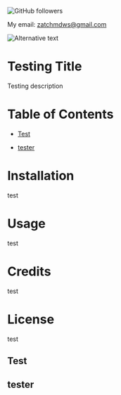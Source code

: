 ![GitHub followers](https://img.shields.io/github/followers/zachmdws?style=social)

My email: zatchmdws@gmail.com 

![Alternative text](https://avatars1.githubusercontent.com/u/59651796?v=4)

# Testing Title

Testing description

# Table of Contents 

- [Test](#Test)

- [tester](#tester) 
                    
# Installation 

test
                    
# Usage

test
                    
# Credits

test

# License

test
                    
## Test

## tester


